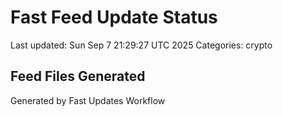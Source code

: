# Fast Feed Update Status
Last updated: Sun Sep  7 21:29:27 UTC 2025
Categories: crypto

## Feed Files Generated

Generated by Fast Updates Workflow
